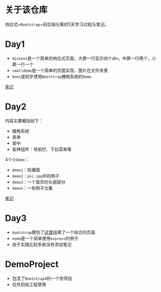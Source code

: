 # 关于该仓库
响应式+`Bootstrap`+前后端分离的5天学习过程与笔记。

# Day1
- `divtest`是一个简单的响应式页面，大屏一行显示四个div，中屏一行两个，小屏一行一个
- `smalldemo`是一个简单的页面实现，图片在文件夹里
- `boot`是初步使用`Bootstrap`栅格系统的`Demo`

[笔记](https://github.com/2293736867/WebFrontendFiveDaysLearningNotes/blob/master/Day1/Notes.md)

# Day2
内容主要概括如下：

- 栅格系统
- 表单
- 居中
- 各种组件：导航栏、下拉菜单等

4个小`Demo`：

- `demo1`：轮播图
- `demo2`：`pic.jpg`中的例子
- `demo3`：一个首页的头部部分
- `demos`：一些例子合集

[笔记](https://github.com/2293736867/WebFrontendFiveDaysLearningNotes/blob/master/Day2/notes.md)

# Day3

- `bootstrap`模仿了[这里](http://doc.canglaoshi.org/tstore_v1/web/index.html)组建了一个综合的页面
- `node`是一个简单使用`express`的例子
- 由于实践比较多故没有添加笔记

# DemoProject

- 包含了`Bootstrap4`的一个空项目
- 仅作初始工程使用
